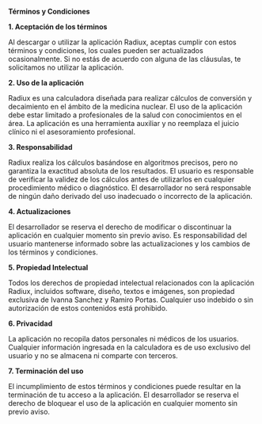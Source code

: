 **Términos y Condiciones**

**1. Aceptación de los términos**

Al descargar o utilizar la aplicación Radiux, aceptas cumplir con estos
términos y condiciones, los cuales pueden ser actualizados
ocasionalmente. Si no estás de acuerdo con alguna de las cláusulas, te
solicitamos no utilizar la aplicación.

**2. Uso de la aplicación**

Radiux es una calculadora diseñada para realizar cálculos de conversión
y decaimiento en el ámbito de la medicina nuclear. El uso de la
aplicación debe estar limitado a profesionales de la salud con
conocimientos en el área. La aplicación es una herramienta auxiliar y no
reemplaza el juicio clínico ni el asesoramiento profesional.

**3. Responsabilidad**

Radiux realiza los cálculos basándose en algoritmos precisos, pero no
garantiza la exactitud absoluta de los resultados. El usuario es
responsable de verificar la validez de los cálculos antes de utilizarlos
en cualquier procedimiento médico o diagnóstico. El desarrollador no
será responsable de ningún daño derivado del uso inadecuado o incorrecto
de la aplicación.

**4. Actualizaciones**

El desarrollador se reserva el derecho de modificar o discontinuar la
aplicación en cualquier momento sin previo aviso. Es responsabilidad del
usuario mantenerse informado sobre las actualizaciones y los cambios de
los términos y condiciones.

**5. Propiedad Intelectual**

Todos los derechos de propiedad intelectual relacionados con la
aplicación Radiux, incluidos software, diseño, textos e imágenes, son
propiedad exclusiva de Ivanna Sanchez y Ramiro Portas. Cualquier uso
indebido o sin autorización de estos contenidos está prohibido.

**6. Privacidad**

La aplicación no recopila datos personales ni médicos de los usuarios.
Cualquier información ingresada en la calculadora es de uso exclusivo
del usuario y no se almacena ni comparte con terceros.

**7. Terminación del uso**

El incumplimiento de estos términos y condiciones puede resultar en la
terminación de tu acceso a la aplicación. El desarrollador se reserva el
derecho de bloquear el uso de la aplicación en cualquier momento sin
previo aviso.
